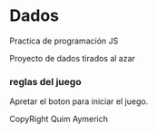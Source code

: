 # Dados
Practica de programación JS

Proyecto de dados tirados al azar

### reglas del juego
  Apretar el boton para iniciar el juego.

CopyRight Quim Aymerich
